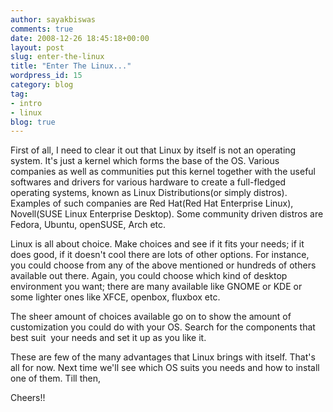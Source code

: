 ```yaml
---
author: sayakbiswas
comments: true
date: 2008-12-26 18:45:18+00:00
layout: post
slug: enter-the-linux
title: "Enter The Linux..."
wordpress_id: 15
category: blog
tag:
- intro
- linux
blog: true
---
```


First of all, I need to clear it out that Linux by itself is not an operating system. It's just a kernel which forms the base of the OS. Various companies as well as communities put this kernel together with the useful softwares and drivers for various hardware to create a full-fledged operating systems, known as Linux Distributions(or simply distros). Examples of such companies are Red Hat(Red Hat Enterprise Linux), Novell(SUSE Linux Enterprise Desktop). Some community driven distros are Fedora, Ubuntu, openSUSE, Arch etc.

Linux is all about choice. Make choices and see if it fits your needs; if it does good, if it doesn't cool there are lots of other options. For instance, you could choose from any of the above mentioned or hundreds of others available out there. Again, you could choose which kind of desktop environment you want; there are many available like GNOME or KDE or some lighter ones like XFCE, openbox, fluxbox etc.

The sheer amount of choices available go on to show the amount of customization you could do with your OS. Search for the components that best suit  your needs and set it up as you like it.

These are few of the many advantages that Linux brings with itself. That's all for now. Next time we'll see which OS suits you needs and how to install one of them. Till then,

Cheers!!

